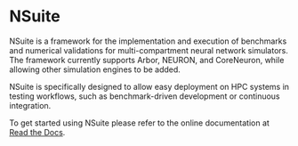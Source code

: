 # NSuite

NSuite is a framework for the implementation and execution of benchmarks and numerical validations for multi-compartment neural network simulators. The framework currently supports Arbor, NEURON, and CoreNeuron, while allowing other simulation engines to be added.

NSuite is specifically designed to allow easy deployment on HPC systems in testing workflows, such as benchmark-driven development or continuous integration.

To get started using NSuite please refer to the online documentation at [Read the Docs](http://nsuite.readthedocs.io/en/latest/).
